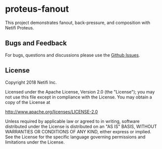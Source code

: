 # proteus-fanout
This project demonstrates fanout, back-pressure, and composition with Netifi Proteus. 

## Bugs and Feedback
For bugs, questions and discussions please use the [Github Issues](https://github.com/netifi/proteus-fanout/issues).

## License
Copyright 2018 Netifi Inc.

Licensed under the Apache License, Version 2.0 (the "License");
you may not use this file except in compliance with the License.
You may obtain a copy of the License at

   http://www.apache.org/licenses/LICENSE-2.0

Unless required by applicable law or agreed to in writing, software
distributed under the License is distributed on an "AS IS" BASIS,
WITHOUT WARRANTIES OR CONDITIONS OF ANY KIND, either express or implied.
See the License for the specific language governing permissions and
limitations under the License.
